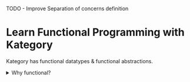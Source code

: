 TODO - Improve Separation of concerns definition

# Learn Functional Programming with Kategory
Kategory has functional datatypes & functional abstractions.

<details>
<summary>Why functional?</summary>
<br>

* Referential Transparency: functions have defined parameters and return types, and only operate on the input without modifying values outside of the functions scope
* Purity: Idempotent/deterministic/pure function. Repeated calls to a function yield the same result if the function parameter is unchanged
* Separation of Concerns: Computation is declarative and deferred, with specific nesting and ordering via a tree structure. Runtime evaluation provides the semantic
* goto Conceptual Understanding

<details>

### Contents

* [Glossary][1]
  * [Datatypes][2]
    * [Option][3]
    * [Either][4]
    * [Try][5]
    * [IO][6]
  * [Typeclasses][7]
    * [Eq][8]
    * [Monoid][9]
    * [Functor][10]
    * [MonadError][11]
  * [Instances][12]
  * [Type constructors][13]
    * [Higher Kinds][14]
    * [Higher Kinds with Typeclasses][15]
    * [Higher Kinds with Typeclasses & Functions][16]


### Set Up

* The next two instructions will be for the top level {}, not the ones within buildscript {}
* Open root projects build.gradle and add ` maven { url 'https://dl.bintray.com/kategory/maven' }` in the repositories {}
* Add `compile 'io.kategory:kategory:0.4.0'` in the dependencies {}

### Conceptual Understanding
* Replace conceptual understandings with functional datatypes


[1]:www.google.com
[2]:www.google.com
[3]:www.google.com
[4]:www.google.com
[5]:www.google.com
[6]:www.google.com
[7]:www.google.com
[8]:www.google.com
[9]:www.google.com
[10]:www.google.com
[11]:www.google.com
[12]:www.google.com
[13]:www.google.com
[14]:www.google.com
[15]:www.google.com
[16]:www.google.com
[17]:www.google.com
[18]:www.google.com
[19]:www.google.com